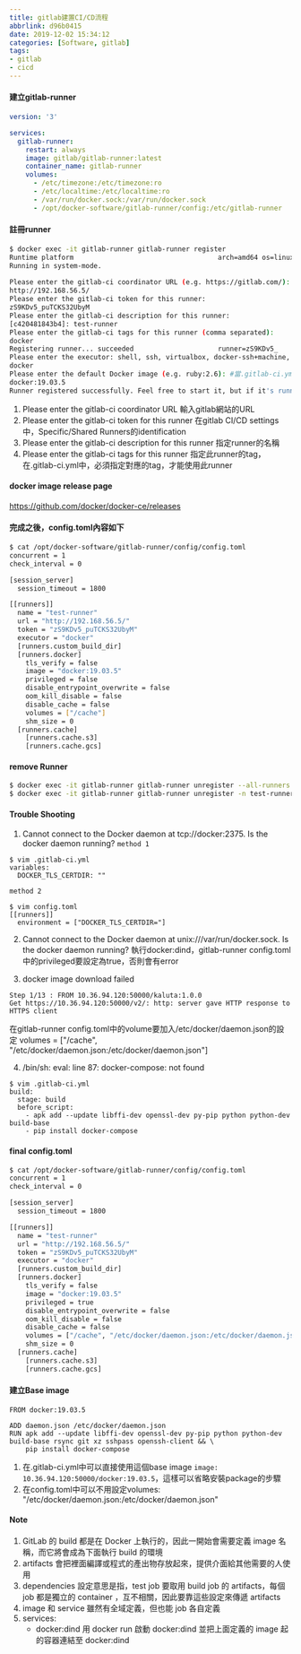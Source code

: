 ```yaml
---
title: gitlab建置CI/CD流程
abbrlink: d96b0415
date: 2019-12-02 15:34:12
categories: [Software, gitlab]
tags:
- gitlab
- cicd
---
```


#### 建立gitlab-runner
```yml
version: '3'

services:
  gitlab-runner:
    restart: always
    image: gitlab/gitlab-runner:latest
    container_name: gitlab-runner
    volumes:
      - /etc/timezone:/etc/timezone:ro
      - /etc/localtime:/etc/localtime:ro
      - /var/run/docker.sock:/var/run/docker.sock
      - /opt/docker-software/gitlab-runner/config:/etc/gitlab-runner
```

#### 註冊runner
```sh
$ docker exec -it gitlab-runner gitlab-runner register
Runtime platform                                    arch=amd64 os=linux pid=165 revision=577f813d version=12.5.0
Running in system-mode.                            
                                                   
Please enter the gitlab-ci coordinator URL (e.g. https://gitlab.com/):
http://192.168.56.5/
Please enter the gitlab-ci token for this runner:
zS9KDv5_puTCKS32UbyM
Please enter the gitlab-ci description for this runner:
[c420481843b4]: test-runner
Please enter the gitlab-ci tags for this runner (comma separated):
docker
Registering runner... succeeded                     runner=zS9KDv5_
Please enter the executor: shell, ssh, virtualbox, docker-ssh+machine, kubernetes, custom, docker-ssh, parallels, docker, docker+machine:
docker
Please enter the default Docker image (e.g. ruby:2.6): #當.gitlab-ci.yml沒有指定image時，預設要用哪個docker image
docker:19.03.5
Runner registered successfully. Feel free to start it, but if it's running already the config should be automatically reloaded!
```
1. Please enter the gitlab-ci coordinator URL
輸入gitlab網站的URL
2. Please enter the gitlab-ci token for this runner
在gitlab CI/CD settings中，Specific/Shared Runners的identification
3. Please enter the gitlab-ci description for this runner
指定runner的名稱
4. Please enter the gitlab-ci tags for this runner
指定此runner的tag，在.gitlab-ci.yml中，必須指定對應的tag，才能使用此runner

#### docker image release page
https://github.com/docker/docker-ce/releases

#### 完成之後，config.toml內容如下
```sh
$ cat /opt/docker-software/gitlab-runner/config/config.toml
concurrent = 1
check_interval = 0

[session_server]
  session_timeout = 1800

[[runners]]
  name = "test-runner"
  url = "http://192.168.56.5/"
  token = "zS9KDv5_puTCKS32UbyM"
  executor = "docker"
  [runners.custom_build_dir]
  [runners.docker]
    tls_verify = false
    image = "docker:19.03.5"
    privileged = false
    disable_entrypoint_overwrite = false
    oom_kill_disable = false
    disable_cache = false
    volumes = ["/cache"]
    shm_size = 0
  [runners.cache]
    [runners.cache.s3]
    [runners.cache.gcs]
```

#### remove Runner
```sh
$ docker exec -it gitlab-runner gitlab-runner unregister --all-runners
$ docker exec -it gitlab-runner gitlab-runner unregister -n test-runner
```

#### Trouble Shooting
1. Cannot connect to the Docker daemon at tcp://docker:2375. Is the docker daemon running?
`method 1`
```
$ vim .gitlab-ci.yml
variables:
  DOCKER_TLS_CERTDIR: ""
```
`method 2`
```
$ vim config.toml
[[runners]]
  environment = ["DOCKER_TLS_CERTDIR="]
```

2. Cannot connect to the Docker daemon at unix:///var/run/docker.sock. Is the docker daemon running?
執行docker:dind，gitlab-runner config.toml中的privileged要設定為true，否則會有error

3. docker image download failed
```
Step 1/13 : FROM 10.36.94.120:50000/kaluta:1.0.0
Get https://10.36.94.120:50000/v2/: http: server gave HTTP response to HTTPS client
```
在gitlab-runner config.toml中的volume要加入/etc/docker/daemon.json的設定
volumes = ["/cache", "/etc/docker/daemon.json:/etc/docker/daemon.json"]

4. /bin/sh: eval: line 87: docker-compose: not found
```
$ vim .gitlab-ci.yml
build:
  stage: build
  before_script:
    - apk add --update libffi-dev openssl-dev py-pip python python-dev build-base
    - pip install docker-compose
```

#### final config.toml
```sh
$ cat /opt/docker-software/gitlab-runner/config/config.toml
concurrent = 1
check_interval = 0

[session_server]
  session_timeout = 1800

[[runners]]
  name = "test-runner"
  url = "http://192.168.56.5/"
  token = "zS9KDv5_puTCKS32UbyM"
  executor = "docker"
  [runners.custom_build_dir]
  [runners.docker]
    tls_verify = false
    image = "docker:19.03.5"
    privileged = true
    disable_entrypoint_overwrite = false
    oom_kill_disable = false
    disable_cache = false
    volumes = ["/cache", "/etc/docker/daemon.json:/etc/docker/daemon.json"]
    shm_size = 0
  [runners.cache]
    [runners.cache.s3]
    [runners.cache.gcs]
```

#### 建立Base image
```
FROM docker:19.03.5

ADD daemon.json /etc/docker/daemon.json
RUN apk add --update libffi-dev openssl-dev py-pip python python-dev build-base rsync git xz sshpass openssh-client && \
    pip install docker-compose
```

1. 在.gitlab-ci.yml中可以直接使用這個base image `image: 10.36.94.120:50000/docker:19.03.5`，這樣可以省略安裝package的步驟
2. 在config.toml中可以不用設定volumes: "/etc/docker/daemon.json:/etc/docker/daemon.json"

#### Note
1. GitLab 的 build 都是在 Docker 上執行的，因此一開始會需要定義 image 名稱，而它將會成為下面執行 build 的環境
2. artifacts 會把裡面編譯或程式的產出物存放起來，提供介面給其他需要的人使用
3. dependencies 設定意思是指，test job 要取用 build job 的 artifacts，每個 job 都是獨立的 container ，互不相關，因此要靠這些設定來傳遞 artifacts
4. image 和 service 雖然有全域定義，但也能 job 各自定義
5. services:
   - docker:dind
   用 docker run 啟動 docker:dind 並把上面定義的 image 起的容器連結至 docker:dind